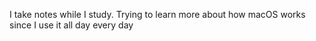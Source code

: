 I take notes while I study. Trying to learn more about how macOS works since I use it all day every day